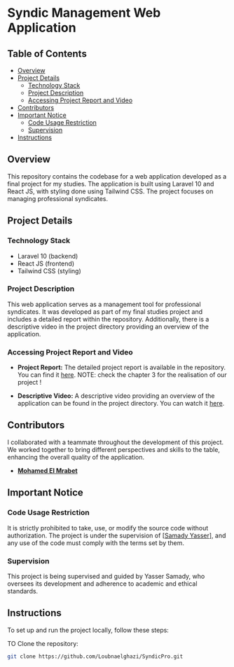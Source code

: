 # Syndic Management Web Application

## Table of Contents

- [Overview](#overview)
- [Project Details](#project-details)
  - [Technology Stack](#technology-stack)
  - [Project Description](#project-description)
  - [Accessing Project Report and Video](#accessing-project-report-and-video)
- [Contributors](#contributors)
- [Important Notice](#important-notice)
  - [Code Usage Restriction](#code-usage-restriction)
  - [Supervision](#supervision)
- [Instructions](#instructions)


## Overview

This repository contains the codebase for a web application developed as a final project for my studies. The application is built using Laravel 10 and React JS, with styling done using Tailwind CSS. The project focuses on managing professional syndicates.

## Project Details

### Technology Stack

- Laravel 10 (backend)
- React JS (frontend)
- Tailwind CSS (styling)

### Project Description

This web application serves as a management tool for professional syndicates. It was developed as part of my final studies project and includes a detailed report within the repository. Additionally, there is a descriptive video in the project directory providing an overview of the application.

### Accessing Project Report and Video

- **Project Report:**
  The detailed project report is available in the repository. You can find it [here]([path/to/project-report.pdf](https://github.com/Loubnaelghazi/SyndicPro/blob/master/Rapport%20de%20pfe.pdf)).
  NOTE: check the chapter 3 for the realisation of our project !

- **Descriptive Video:**
  A descriptive video providing an overview of the application can be found in the project directory. You can watch it [here](path/to/descriptive-video.mp4).

## Contributors

I collaborated with a teammate throughout the development of this project. We worked together to bring different perspectives and skills to the table, enhancing the overall quality of the application.

- **[Mohamed El Mrabet]([https://github.com/contributor-username](https://github.com/med-el-mrabet))**


## Important Notice

### Code Usage Restriction

It is strictly prohibited to take, use, or modify the source code without authorization. The project is under the supervision of [[Samady Yasser](https://github.com/twisterys)], and any use of the code must comply with the terms set by them.

### Supervision

This project is being supervised and guided by Yasser Samady, who oversees its development and adherence to academic and ethical standards.

## Instructions

To set up and run the project locally, follow these steps:

TO Clone the repository:
   ```bash
   git clone https://github.com/Loubnaelghazi/SyndicPro.git


